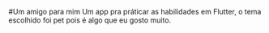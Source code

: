 #Um amigo para mim
Um app pra práticar as habilidades em Flutter, o tema escolhido foi pet pois é algo que eu gosto muito.
